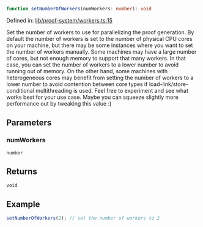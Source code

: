 ```ts
function setNumberOfWorkers(numWorkers: number): void
```

Defined in: [lib/proof-system/workers.ts:15](https://github.com/o1-labs/o1js/blob/89b7d1522af805d6d4c45a96d7a9cbc29a457aec/src/lib/proof-system/workers.ts#L15)

Set the number of workers to use for parallelizing the proof generation. By default the number of workers is set to the number of physical CPU cores on your machine, but there may be some instances where you want to set the number of workers manually. Some machines may have a large number of cores, but not enough memory to support that many workers. In that case, you can set the number of workers to a lower number to avoid running out of memory. On the other hand, some machines with heterogeneous cores may benefit from setting the number of workers to a lower number to avoid contention between core types if load-link/store-conditional multithreading is used. Feel free to experiment and see what works best for your use case. Maybe you can squeeze slightly more performance out by tweaking this value :)

## Parameters

### numWorkers

`number`

## Returns

`void`

## Example

```typescript
setNumberOfWorkers(2); // set the number of workers to 2
```
